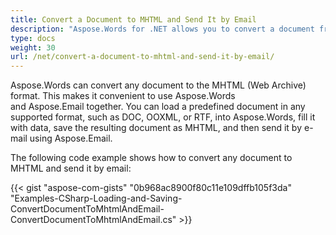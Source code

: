 ```yaml
---
title: Convert a Document to MHTML and Send It by Email
description: "Aspose.Words for .NET allows you to convert a document from almost any format to the MHTML format and send the result document by e-mail."
type: docs
weight: 30
url: /net/convert-a-document-to-mhtml-and-send-it-by-email/
---
```


Aspose.Words can convert any document to the MHTML (Web Archive) format. This makes it convenient to use Aspose.Words and Aspose.Email together. You can load a predefined document in any supported format, such as DOC, OOXML, or RTF, into Aspose.Words, fill it with data, save the resulting document as MHTML, and then send it by e-mail using Aspose.Email.

The following code example shows how to convert any document to MHTML and send it by email:

{{< gist "aspose-com-gists" "0b968ac8900f80c11e109dffb105f3da" "Examples-CSharp-Loading-and-Saving-ConvertDocumentToMhtmlAndEmail-ConvertDocumentToMhtmlAndEmail.cs" >}}
